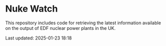 # Nuke Watch

This repository includes code for retrieving the latest information available on the output of EDF nuclear power plants in the UK.

Last updated: 2025-01-23 18:18
